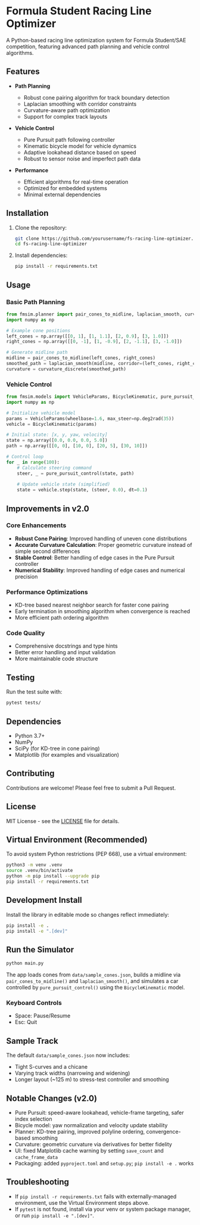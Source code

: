 # Formula Student Racing Line Optimizer

A Python-based racing line optimization system for Formula Student/SAE competition, featuring advanced path planning and vehicle control algorithms.

## Features

- **Path Planning**
  - Robust cone pairing algorithm for track boundary detection
  - Laplacian smoothing with corridor constraints
  - Curvature-aware path optimization
  - Support for complex track layouts

- **Vehicle Control**
  - Pure Pursuit path following controller
  - Kinematic bicycle model for vehicle dynamics
  - Adaptive lookahead distance based on speed
  - Robust to sensor noise and imperfect path data

- **Performance**
  - Efficient algorithms for real-time operation
  - Optimized for embedded systems
  - Minimal external dependencies

## Installation

1. Clone the repository:
   ```bash
   git clone https://github.com/yourusername/fs-racing-line-optimizer.git
   cd fs-racing-line-optimizer
   ```

2. Install dependencies:
   ```bash
   pip install -r requirements.txt
   ```

## Usage

### Basic Path Planning

```python
from fmsim.planner import pair_cones_to_midline, laplacian_smooth, curvature_discrete
import numpy as np

# Example cone positions
left_cones = np.array([[0, 1], [1, 1.1], [2, 0.9], [3, 1.0]])
right_cones = np.array([[0, -1], [1, -0.9], [2, -1.1], [3, -1.0]])

# Generate midline path
midline = pair_cones_to_midline(left_cones, right_cones)
smoothed_path = laplacian_smooth(midline, corridor=(left_cones, right_cones))
curvature = curvature_discrete(smoothed_path)
```

### Vehicle Control

```python
from fmsim.models import VehicleParams, BicycleKinematic, pure_pursuit_control
import numpy as np

# Initialize vehicle model
params = VehicleParams(wheelbase=1.6, max_steer=np.deg2rad(35))
vehicle = BicycleKinematic(params)

# Initial state: [x, y, yaw, velocity]
state = np.array([0.0, 0.0, 0.0, 5.0])
path = np.array([[0, 0], [10, 0], [20, 5], [30, 10]])

# Control loop
for _ in range(100):
    # Calculate steering command
    steer, _ = pure_pursuit_control(state, path)
    
    # Update vehicle state (simplified)
    state = vehicle.step(state, (steer, 0.0), dt=0.1)
```

## Improvements in v2.0

### Core Enhancements
- **Robust Cone Pairing**: Improved handling of uneven cone distributions
- **Accurate Curvature Calculation**: Proper geometric curvature instead of simple second differences
- **Stable Control**: Better handling of edge cases in the Pure Pursuit controller
- **Numerical Stability**: Improved handling of edge cases and numerical precision

### Performance Optimizations
- KD-tree based nearest neighbor search for faster cone pairing
- Early termination in smoothing algorithm when convergence is reached
- More efficient path ordering algorithm

### Code Quality
- Comprehensive docstrings and type hints
- Better error handling and input validation
- More maintainable code structure

## Testing

Run the test suite with:

```bash
pytest tests/
```

## Dependencies

- Python 3.7+
- NumPy
- SciPy (for KD-tree in cone pairing)
- Matplotlib (for examples and visualization)

## Contributing

Contributions are welcome! Please feel free to submit a Pull Request.

## License

MIT License - see the [LICENSE](LICENSE) file for details.

## Virtual Environment (Recommended)

To avoid system Python restrictions (PEP 668), use a virtual environment:

```bash
python3 -m venv .venv
source .venv/bin/activate
python -m pip install --upgrade pip
pip install -r requirements.txt
```

## Development Install

Install the library in editable mode so changes reflect immediately:

```bash
pip install -e .
pip install -e ".[dev]"
```

## Run the Simulator

```bash
python main.py
```

The app loads cones from `data/sample_cones.json`, builds a midline via `pair_cones_to_midline()` and `laplacian_smooth()`, and simulates a car controlled by `pure_pursuit_control()` using the `BicycleKinematic` model.

### Keyboard Controls

- Space: Pause/Resume
- Esc: Quit

## Sample Track

The default `data/sample_cones.json` now includes:

- Tight S-curves and a chicane
- Varying track widths (narrowing and widening)
- Longer layout (~125 m) to stress-test controller and smoothing

## Notable Changes (v2.0)

- Pure Pursuit: speed-aware lookahead, vehicle-frame targeting, safer index selection
- Bicycle model: yaw normalization and velocity update stability
- Planner: KD-tree pairing, improved polyline ordering, convergence-based smoothing
- Curvature: geometric curvature via derivatives for better fidelity
- UI: fixed Matplotlib cache warning by setting `save_count` and `cache_frame_data`
- Packaging: added `pyproject.toml` and `setup.py`; `pip install -e .` works

## Troubleshooting

- If `pip install -r requirements.txt` fails with externally-managed environment, use the Virtual Environment steps above.
- If `pytest` is not found, install via your venv or system package manager, or run `pip install -e ".[dev]"`.